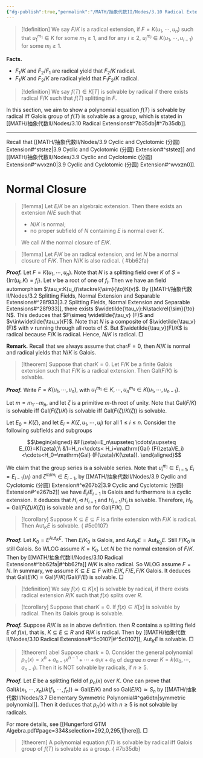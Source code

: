 ```yaml
---
{"dg-publish":true,"permalink":"/MATH/抽象代数II/Nodes/3.10 Radical Extensions/","dgPassFrontmatter":true}
---
```



> [!definition]
> We say $F/K$ is a radical extension, if $F=K(u_1,\cdots,u_n)$ such that $u_1^{m_1}\in K$ for some $m_1\geqslant 1$, and for any $i\geqslant 2$, $u_i^{m_i}\in K(u_1,\cdots,u_{i-1})$ for some $m_i\geqslant 1$.

**Facts.** 
- $F_1/K$ and $F_2/F_1$ are radical yield that $F_2/K$ radical.
- $F_1/K$ and $F_2/K$ are radical yield that $F_1F_2/K$ radical.


> [!definition]
> We say $f(T)\in K[T]$ is solvable by radical if there exists radical $F/K$ such that $f(T)$ splitting in $F$. 


In this section, we aim to show a polynomial equation $f(T)$ is solvable by radical iff Galois group of $f(T)$ is solvable as a group, which is stated in [[MATH/抽象代数II/Nodes/3.10 Radical Extensions#^7b35db\|#^7b35db]].


******




Recall that [[MATH/抽象代数II/Nodes/3.9 Cyclic and Cyclotomic (分圆) Extension#^ststez\|3.9 Cyclic and Cyclotomic (分圆) Extension#^ststez]] and [[MATH/抽象代数II/Nodes/3.9 Cyclic and Cyclotomic (分圆) Extension#^wvxzn0\|3.9 Cyclic and Cyclotomic (分圆) Extension#^wvxzn0]]. 

# Normal Closure

> [!lemma]
> Let $E/K$ be an algebraic extension. Then there exists an extension $N/E$ such that 
> - $N/K$ is normal;
> - no proper subfield of $N$ containing $E$ is normal over $K$.
> 
> We call $N$ the normal closure of $E/K$.


> [!lemma]
> Let $F/K$ be an radical extension, and let $N$ be a normal closure of $F/K$. Then $N/K$ is also radical.
{ #bb62fa}


**_Proof._**
Let $F=K(u_1,\cdots,u_n)$. Note that $N$ is a splitting field over $K$ of $S=\{\mathrm{Irr}(u_i,K)=f_i\}$. Let $v$ be a root of one of $f_i$. Then we have an field automorphism $\tau_v:K(u_i)\stackrel{\sim}{\to}K(v)$. By [[MATH/抽象代数II/Nodes/3.2 Splitting Fields, Normal Extension and Separable Extensions#^28f933\|3.2 Splitting Fields, Normal Extension and Separable Extensions#^28f933]], there exists $\widetilde{\tau_v}:N\stackrel{\sim}{\to} N$. This deduces that $F\simeq \widetilde{\tau_v} (F)$ and $v\in\widetilde{\tau_v}(F)$. Note that $N$ is a composite of $\widetilde{\tau_v} (F)$ with $v$ running through all roots of $S$. But $\widetilde{\tau_v}(F)/K$ is radical because $F/K$ is radical. Hence, $N/K$ is radical.
□

**Remark.** Recall that we always assume that $\mathrm{char} F=0$, then $N/K$ is normal and radical yields that $N/K$ is Galois.


> [!theorem]
> Suppose that $\mathrm{char} K=0$. Let $F/K$ be a finite Galois extension such that $F/K$ is a radical extension. Then $\mathrm{Gal}(F/K)$ is solvable.

**_Proof._**
Write $F=K(u_1,\cdots,u_n)$, with $u_1^{m_1}\in K,\cdots,u_n^{m_n}\in K(u_1,\cdots,u_{n-1})$.

Let $m=m_1\cdots m_n$, and let $\zeta$ is a primitive $m$-th root of unity. Note that $\mathrm{Gal}(F/K)$ is solvable iff $\mathrm{Gal}(F(\zeta)/K)$ is solvable iff $\mathrm{Gal}(F(\zeta)/K(\zeta))$ is solvable. 

Let $E_0=K(\zeta)$, and let $E_i=K(\zeta,u_1,\cdots,u_i)$ for all $1\leqslant i\leqslant n$. Consider the following subfields and subgroups

$$\begin{aligned}
&F(\zeta)=E_n\supseteq \cdots\supseteq E_{0}=K(\zeta),\\
&1=H_n<\cdots< H_i=\mathrm{Gal} (F(\zeta)/E_i)<\cdots<H_0=\mathrm{Gal} (F(\zeta)/K(\zeta)).
\end{aligned}$$

We claim that the group series is a solvable series. Note that $u_i^{m_i}\in E_{i-1}$, $E_i=E_{i-1}(u_i)$ and $\zeta^{m/m_i}\in E_{i-1}$, by [[MATH/抽象代数II/Nodes/3.9 Cyclic and Cyclotomic (分圆) Extension#^e267b2\|3.9 Cyclic and Cyclotomic (分圆) Extension#^e267b2]] we have $E_i/E_{i-1}$ is Galois and furthermore is a cyclic extension. It deduces that $H_i\lhd H_{i-1}$ and $H_{i-1}/H_i$ is solvable. Therefore, $H_0=\mathrm{Gal}(F(\zeta)/K(\zeta))$ is solvable and so for $\mathrm{Gal}(F/K)$. 
□


> [!corollary]
> Suppose $K\subseteq E\subseteq F$ is a finite extension with $F/K$ is radical. Then $\mathrm{Aut}_KE$ is solvable.
{ #5c0107}


**_Proof._**
Let $K_0=E^{\mathrm{Aut}_{K}E}$. Then $E/K_0$ is Galois, and $\mathrm{Aut}_KE=\mathrm{Aut}_{K_0}E$. Still $F/K_0$ is still Galois. So WLOG assume $K=K_0$. Let $N$ be the normal extension of $F/K$. Then by [[MATH/抽象代数II/Nodes/3.10 Radical Extensions#^bb62fa\|#^bb62fa]] $N/K$ is also radical. So WLOG assume $F=N$. In summary, we assume $K\subseteq E\subseteq F$ with $E/K,F/E,F/K$ Galois. It deduces that $\mathrm{Gal}(E/K)=\mathrm{Gal}(F/K)\big /\mathrm{Gal}(F/E)$ is solvable.
□


> [!definition]
> We say $f(x)\in K[x]$ is solvable by radical, if there exists radical extension $R/K$ such that $f(x)$ splits over $R$.


> [!corollary]
> Suppose that $\mathrm{char} K=0$. If $f(x)\in K[x]$ is solvable by radical. Then its Galois group is solvable. 

**_Proof._**
Suppose $R/K$ is as in above definition. then $R$ contains a splitting field $E$ of $f(x)$, that is, $K\subseteq E\subseteq R$ and $R/K$ is radical. Then by [[MATH/抽象代数II/Nodes/3.10 Radical Extensions#^5c0107\|#^5c0107]], $\mathrm{Aut}_KE$ is solvable. 
□


> [!theorem] abel
> Suppose $\mathrm{char} k=0$. Consider the general polynomial $p_n(x)=x^n+a_{n-1}x^{n-1}+\cdots+a_1x+a_0$ of degree $n$ over $K=k(a_0,\cdots,a_{n-1})$. Then it is NOT solvable by radicals, if $n\geqslant 5$. 

**_Proof._**
Let $E$ be a splitting field of $p_n(x)$ over $K$. One can prove that $\mathrm{Gal}(k(x_1,\cdots,x_n)/k(f_1,\cdots,f_n))\simeq\mathrm{Gal}(E/K)$ and so $\mathrm{Gal}(E/K)\simeq S_n$ by [[MATH/抽象代数II/Nodes/3.7 Elementary Symmetric Polynomial#^ga6dtn\|symmetric polynomial]]. Then it deduces that $p_n(x)$ with $n\geqslant 5$ is not solvable by radicals.

For more details, see [[Hungerford GTM Algebra.pdf#page=334&selection=292,0,295,1|here]]. 
□


> [!theorem]
> A polynomial equation $f(T)$ is solvable by radical iff Galois group of $f(T)$ is solvable as a group.
{ #7b35db}



